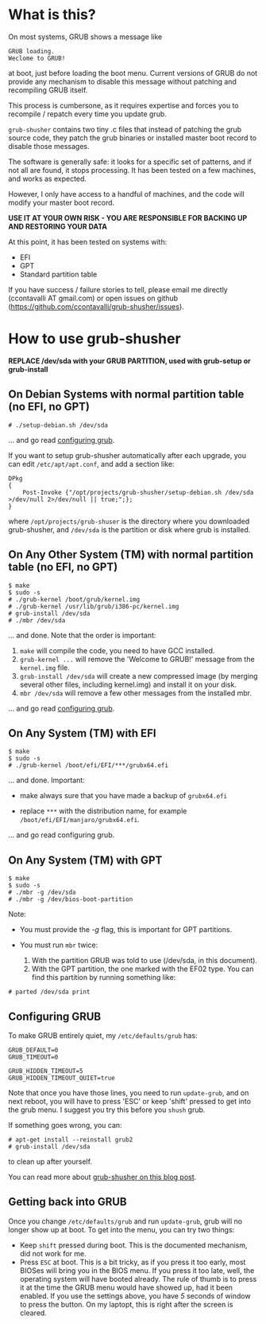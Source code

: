 What is this?
=============

On most systems, GRUB shows a message like

    GRUB loading.
    Weclome to GRUB!

at boot, just before loading the boot menu. Current versions of GRUB
do not provide any mechanism to disable this message without patching
and recompiling GRUB itself.

This process is cumbersone, as it requires expertise and forces you to
recompile / repatch every time you update grub.

`grub-shusher` contains two tiny .c files that instead of patching the
grub source code, they patch the grub binaries or installed master boot
record to disable those messages.

The software is generally safe: it looks for a specific set of patterns,
and if not all are found, it stops processing. It has been tested on a
few machines, and works as expected.

However, I only have access to a handful of machines, and the code
will modify your master boot record.

**USE IT AT YOUR OWN RISK - YOU ARE RESPONSIBLE FOR BACKING UP AND RESTORING YOUR DATA**

At this point, it has been tested on systems with:

   * EFI
   * GPT
   * Standard partition table

If you have success / failure stories to tell, please email me
directly (ccontavalli AT gmail.com) or open issues on github
(https://github.com/ccontavalli/grub-shusher/issues).


How to use grub-shusher
=======================

**REPLACE /dev/sda with your GRUB PARTITION, used with grub-setup or grub-install**


On Debian Systems with normal partition table (no EFI, no GPT)
-----------------

    # ./setup-debian.sh /dev/sda

... and go read [configuring grub](#configuring-grub).

If you want to setup grub-shusher automatically after each upgrade, you
can edit `/etc/apt/apt.conf`, and add a section like:

    DPkg
    {
        Post-Invoke {"/opt/projects/grub-shusher/setup-debian.sh /dev/sda >/dev/null 2>/dev/null || true;";};
    }

where `/opt/projects/grub-shuser` is the directory where you downloaded grub-shusher, and `/dev/sda` is
the partition or disk where grub is installed.


On Any Other System (TM) with normal partition table (no EFI, no GPT)
------------------------

    $ make
    $ sudo -s
    # ./grub-kernel /boot/grub/kernel.img
    # ./grub-kernel /usr/lib/grub/i386-pc/kernel.img
    # grub-install /dev/sda
    # ./mbr /dev/sda


... and done. Note that the order is important:

  1. `make` will compile the code, you need to have GCC installed.
  2. `grub-kernel ...` will remove the 'Welcome to GRUB!' message from the `kernel.img` file.
  3. `grub-install /dev/sda` will create a new compressed image
     (by merging several other files, including kernel.img) and install it on your disk.
  4. `mbr /dev/sda` will remove a few other messages from the installed mbr.

... and go read [configuring grub](#configuring-grub).


On Any System (TM) with EFI
------------------------

    $ make
    $ sudo -s
    # ./grub-kernel /boot/efi/EFI/***/grubx64.efi
    
... and done. Important: 

* make always sure that you have made a backup of `grubx64.efi`

* replace `***` with the distribution name, for example `/boot/efi/EFI/manjaro/grubx64.efi`.

... and go read configuring grub.


On Any System (TM) with GPT
-------------------------

    $ make
    $ sudo -s
    # ./mbr -g /dev/sda
    # ./mbr -g /dev/bios-boot-partition

Note:

   * You must provide the *-g* flag, this is important for GPT partitions.
   * You must run `mbr` twice:

      1. With the partition GRUB was told to use (/dev/sda, in this document).
      2. With the GPT partition, the one marked with the EF02 type. You can
         find this partition by running something like:
    
    # parted /dev/sda print


Configuring GRUB
----------------

To make GRUB entirely quiet, my `/etc/defaults/grub` has:

    GRUB_DEFAULT=0
    GRUB_TIMEOUT=0
     
    GRUB_HIDDEN_TIMEOUT=5
    GRUB_HIDDEN_TIMEOUT_QUIET=true

Note that once you have those lines, you need to run `update-grub`, and on next reboot,
you will have to press 'ESC' or keep 'shift' pressed to get into the grub menu. I suggest
you try this before you `shush` grub.

If something goes wrong, you can:

    # apt-get install --reinstall grub2
    # grub-install /dev/sda

to clean up after yourself.

You can read more about [grub-shusher on this blog post](http://rabexc.org/posts/grub-shush).

Getting back into GRUB
----------------------

Once you change `/etc/defaults/grub` and run `update-grub`, grub will no longer show up at
boot. To get into the menu, you can try two things:

   * Keep `shift` pressed during boot. This is the documented mechanism, did not work for me.
   * Press `ESC` at boot. This is a bit tricky, as if you press it too early, most BIOSes
     will bring you in the BIOS menu. If you press it too late, well, the operating system
     will have booted already. The rule of thumb is to press it at the time the GRUB menu
     would have showed up, had it been enabled. If you use the settings above, you have *5*
     seconds of window to press the button. On my laptopt, this is right after the screen
     is cleared.
